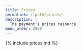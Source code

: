 ```yaml
---
title: Prices
permalink: /:path/prices/
description: |
  The payment's prices resource.
menu_order: 2800
---
```


{% include prices.md %}
